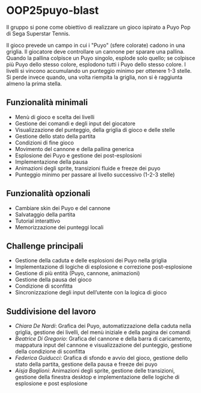 # OOP25puyo-blast
Il gruppo si pone come obiettivo di realizzare un gioco ispirato a Puyo Pop di Sega Superstar Tennis.

Il gioco prevede un campo in cui i "Puyo" (sfere colorate) cadono in una griglia. Il giocatore deve controllare un cannone per sparare una pallina. Quando la pallina colpisce un Puyo singolo, esplode solo quello; se colpisce più Puyo dello stesso colore, esplodono tutti i Puyo dello stesso colore. I livelli si vincono accumulando un punteggio minimo per ottenere 1-3 stelle. Si perde invece quando, una volta riempita la griglia, non si è raggiunta almeno la prima stella.

## Funzionalità minimali

- Menù di gioco e scelta dei livelli
- Gestione dei comandi e degli input del giocatore
- Visualizzazione del punteggio, della griglia di gioco e delle stelle
- Gestione dello stato della partita
- Condizioni di fine gioco 
- Movimento del cannone e della pallina generica
- Esplosione dei Puyo e gestione dei post-esplosioni
- Implementazione della pausa
- Animazioni degli sprite, transizioni fluide e freeze dei puyo
- Punteggio minimo per passare al livello successivo (1-2-3 stelle)

## Funzionalità opzionali

- Cambiare skin dei Puyo e del cannone
- Salvataggio della partita
- Tutorial interattivo
- Memorizzazione dei punteggi locali

## Challenge principali

- Gestione della caduta e delle esplosioni dei Puyo nella griglia
- Implementazione di logiche di esplosione e correzione post-esplosione
- Gestione di più entità (Puyo, cannone, animazioni)
- Gestione della pausa del gioco
- Condizione di sconfitta
- Sincronizzazione degli input dell’utente con la logica di gioco

## Suddivisione del lavoro

- _Chiara De Nardi_: Grafica dei Puyo, automatizzazione della caduta nella griglia, gestione dei livelli, del menù iniziale e della pagina dei comandi
- _Beatrice Di Gregorio_: Grafica del cannone e della barra di caricamento, mappatura input del cannone e visualizzazione del punteggio, gestione della condizione di sconfitta
- _Federica Guiducci_: Grafica di sfondo e avvio del gioco, gestione dello stato della partita, gestione della pausa e freeze dei puyo
- _Aisja Baglioni_: Animazioni degli sprite, gestione delle transizioni, gestione della finestra desktop e implementazione delle logiche di esplosione e post esplosione

